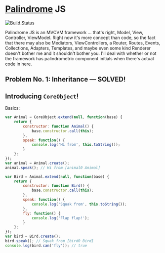 # [Palindrome](http://en.wikipedia.org/wiki/Palindrome) JS

[![Build Status](https://travis-ci.org/mysterycommand/palindromejs.png?branch=master)](https://travis-ci.org/mysterycommand/palindromejs)

Palindrome JS is an MVCVM framework … that's right, Model, View, Controller, ViewModel. Right now it's more concept than code, so the fact that there may also be Mediators, ViewControllers, a Router, Routes, Events, Collections, Adapters, Templates, and maybe even some kind Renderer doesn't bother me and it shouldn't bother you. I'll deal with whether or not the framework has palindrometric component initials when there's actual code in here.

## Problem No. 1: Inheritance — SOLVED!

## Introducing `CoreObject`!

Basics:

```javascript
var Animal = CoreObject.extend(null, function(base) {
    return {
        constructor: function Animal() {
            base.constructor.call(this);
        },
        speak: function() {
            console.log('Hi from', this.toString());
        }
    };
});
var animal = Animal.create();
animal.speak(); // Hi from [animal0 Animal]

var Bird = Animal.extend(null, function(base) {
    return {
        constructor: function Bird() {
            base.constructor.call(this);
        },
        speak: function() {
            console.log('Squak from', this.toString());
        },
        fly: function() {
            console.log('Flap flap!');
        }
    };
});
var bird = Bird.create();
bird.speak(); // Squak from [bird0 Bird]
console.log(bird.can('fly')); // true
```
